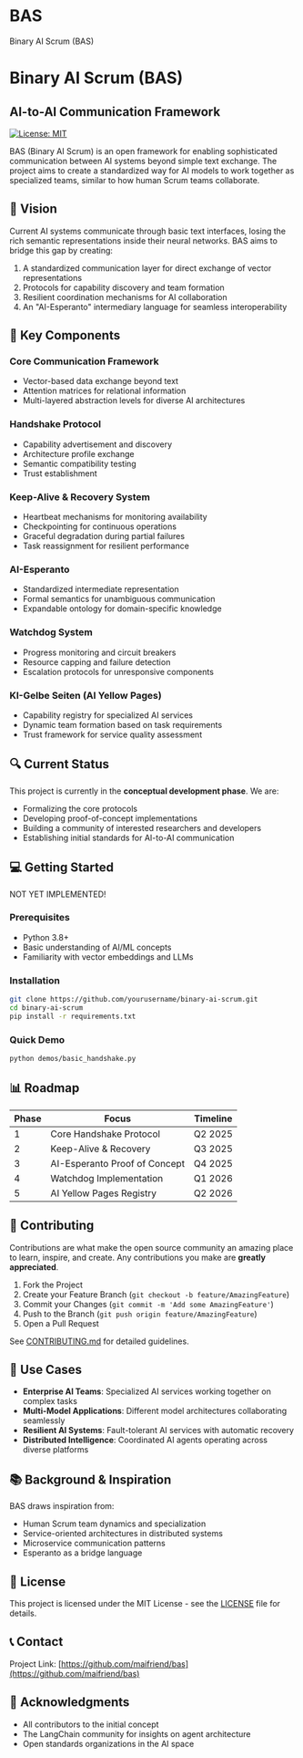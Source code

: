 # BAS
Binary AI Scrum (BAS)
# Binary AI Scrum (BAS)

## AI-to-AI Communication Framework

[![License: MIT](https://img.shields.io/badge/License-MIT-blue.svg)](https://opensource.org/licenses/MIT)

BAS (Binary AI Scrum) is an open framework for enabling sophisticated communication between AI systems beyond simple text exchange. The project aims to create a standardized way for AI models to work together as specialized teams, similar to how human Scrum teams collaborate.

## 🌟 Vision

Current AI systems communicate through basic text interfaces, losing the rich semantic representations inside their neural networks. BAS aims to bridge this gap by creating:

1. A standardized communication layer for direct exchange of vector representations
2. Protocols for capability discovery and team formation
3. Resilient coordination mechanisms for AI collaboration
4. An "AI-Esperanto" intermediary language for seamless interoperability

## 🚀 Key Components

### Core Communication Framework
- Vector-based data exchange beyond text
- Attention matrices for relational information
- Multi-layered abstraction levels for diverse AI architectures

### Handshake Protocol
- Capability advertisement and discovery
- Architecture profile exchange 
- Semantic compatibility testing
- Trust establishment

### Keep-Alive & Recovery System
- Heartbeat mechanisms for monitoring availability
- Checkpointing for continuous operations
- Graceful degradation during partial failures
- Task reassignment for resilient performance

### AI-Esperanto
- Standardized intermediate representation
- Formal semantics for unambiguous communication
- Expandable ontology for domain-specific knowledge

### Watchdog System
- Progress monitoring and circuit breakers
- Resource capping and failure detection
- Escalation protocols for unresponsive components

### KI-Gelbe Seiten (AI Yellow Pages)
- Capability registry for specialized AI services
- Dynamic team formation based on task requirements
- Trust framework for service quality assessment

## 🔍 Current Status

This project is currently in the **conceptual development phase**. We are:

- Formalizing the core protocols
- Developing proof-of-concept implementations
- Building a community of interested researchers and developers
- Establishing initial standards for AI-to-AI communication

## 💻 Getting Started
NOT YET IMPLEMENTED!
### Prerequisites
- Python 3.8+
- Basic understanding of AI/ML concepts
- Familiarity with vector embeddings and LLMs

### Installation
```bash
git clone https://github.com/yourusername/binary-ai-scrum.git
cd binary-ai-scrum
pip install -r requirements.txt
```

### Quick Demo
```bash
python demos/basic_handshake.py
```

## 📊 Roadmap

| Phase | Focus | Timeline |
|-------|-------|----------|
| 1 | Core Handshake Protocol | Q2 2025 |
| 2 | Keep-Alive & Recovery | Q3 2025 |
| 3 | AI-Esperanto Proof of Concept | Q4 2025 |
| 4 | Watchdog Implementation | Q1 2026 |
| 5 | AI Yellow Pages Registry | Q2 2026 |

## 🤝 Contributing

Contributions are what make the open source community an amazing place to learn, inspire, and create. Any contributions you make are **greatly appreciated**.

1. Fork the Project
2. Create your Feature Branch (`git checkout -b feature/AmazingFeature`)
3. Commit your Changes (`git commit -m 'Add some AmazingFeature'`)
4. Push to the Branch (`git push origin feature/AmazingFeature`)
5. Open a Pull Request

See [CONTRIBUTING.md](CONTRIBUTING.md) for detailed guidelines.

## 🔖 Use Cases

- **Enterprise AI Teams**: Specialized AI services working together on complex tasks
- **Multi-Model Applications**: Different model architectures collaborating seamlessly
- **Resilient AI Systems**: Fault-tolerant AI services with automatic recovery
- **Distributed Intelligence**: Coordinated AI agents operating across diverse platforms

## 📚 Background & Inspiration

BAS draws inspiration from:
- Human Scrum team dynamics and specialization
- Service-oriented architectures in distributed systems
- Microservice communication patterns
- Esperanto as a bridge language

## 📄 License

This project is licensed under the MIT License - see the [LICENSE](LICENSE) file for details.

## 📞 Contact

Project Link: [https://github.com/maifriend/bas](https://github.com/maifriend/bas)

## 🙏 Acknowledgments

- All contributors to the initial concept
- The LangChain community for insights on agent architecture
- Open standards organizations in the AI space
